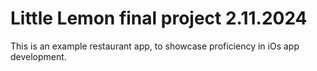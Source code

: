 # Little Lemon final project 2.11.2024
This is an example restaurant app, to showcase proficiency in iOs app development.
